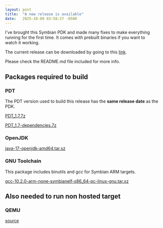 ```yaml
---
layout: post
title:  "A new release is available"
date:   2025-10-09 03:58:27 -0500
---
```

I've brought this Symbian PDK and made many fixes to make everything running for the first time. It comes with prebuilt binaries if you want to watch it working.

The current release can be downloaded by going to this [link](https://www.mediafire.com/file/00fq0s8gqlhkepz/PDK_3.0.4.zip/file).

Please check the README.md file included for more info.

## Packages required to build
### PDT
The PDT version used to build this release has the **same release date** as the PDK.

[PDT_1.7.7z](https://github.com/jonebontus/PDT/raw/refs/heads/main/PDT_1.7.7z)

[PDT_1.7-dependencies.7z](https://www.mediafire.com/file/2tmcl59liktmq2g/PDT_1.7-dependencies.7z/file)

### OpenJDK
[java-17-openjdk-amd64.tar.xz](https://github.com/jonebontus/openjdk/releases/download/openjdk-17/java-17-openjdk-amd64.tar.xz)

### GNU Toolchain
This package includes binutils and gcc for Symbian ARM targets.

[gcc-10.2.0-arm-none-symbianelf-x86_64-pc-linux-gnu.tar.xz](https://github.com/jonebontus/GNU-Toolchain/releases/download/01/gcc-10.2.0-arm-none-symbianelf-x86_64-pc-linux-gnu.tar.xz)

## Also needed to run non hosted target
### QEMU
[source](https://github.com/jonebontus/QEMU/raw/refs/heads/main/qemu-symbian-svp-src.7z)

